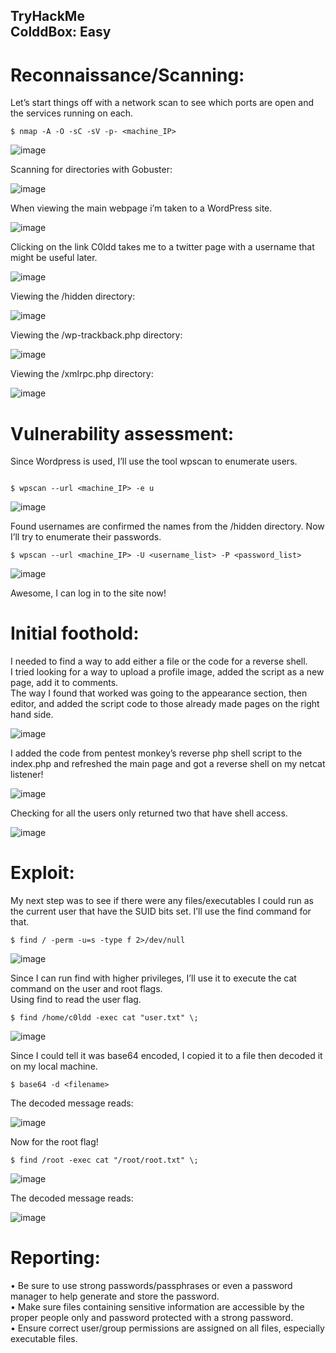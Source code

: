 TryHackMe  <br>
ColddBox: Easy
---

# Reconnaissance/Scanning:
Let’s start things off with a network scan to see which ports are open and the services running on each.
```
$ nmap -A -O -sC -sV -p- <machine_IP>
```
![image](https://github.com/xocybersec/TryHackMe-Walkthroughs/assets/91302698/35d31507-69b3-4de0-a18f-5b1969f5830a)

Scanning for directories with Gobuster:

![image](https://github.com/xocybersec/TryHackMe-Walkthroughs/assets/91302698/f5be63dd-8bc4-4bf5-bf72-64fd7ece3fd4)

When viewing the main webpage i’m taken to a WordPress site.

![image](https://github.com/xocybersec/TryHackMe-Walkthroughs/assets/91302698/fbccc921-4297-4c80-aded-e85df055654a)

Clicking on the link C0ldd takes me to a twitter page with a username that might be useful later.
 
![image](https://github.com/xocybersec/TryHackMe-Walkthroughs/assets/91302698/df221a43-fe5d-4f00-a0b2-41e73b0dcf23)

Viewing the /hidden directory:

![image](https://github.com/xocybersec/TryHackMe-Walkthroughs/assets/91302698/750337d8-0bfa-4a26-9c2c-8d38cc5bc4ad)

Viewing the /wp-trackback.php directory:

 ![image](https://github.com/xocybersec/TryHackMe-Walkthroughs/assets/91302698/f0827e9a-e437-4c32-9157-442490fdc320)

Viewing the /xmlrpc.php directory:

![image](https://github.com/xocybersec/TryHackMe-Walkthroughs/assets/91302698/fc49403a-00cb-4b1d-9fb2-c902e2cdc2d8)
 
# Vulnerability assessment:
Since Wordpress is used, I’ll use the tool wpscan to enumerate users.
```

$ wpscan --url <machine_IP> -e u
```
![image](https://github.com/xocybersec/TryHackMe-Walkthroughs/assets/91302698/b8d53e5e-110f-4eca-a222-d6251fcfb06b)

Found usernames are confirmed the names from the /hidden directory. Now I’ll try to enumerate their passwords.
```
$ wpscan --url <machine_IP> -U <username_list> -P <password_list>
```
![image](https://github.com/xocybersec/TryHackMe-Walkthroughs/assets/91302698/5ca97340-42f2-4d92-b9fa-ba39bb392637)
 
Awesome, I can log in to the site now! <br>

# Initial foothold:
I needed to find a way to add either a file or the code for a reverse shell.  <br>
I tried looking for a way to upload a profile image, added the script as a new page, add it to comments. <br>
The way I found that worked was going to the appearance section, then editor, and added the script code to those already made pages on the right hand side.
 
![image](https://github.com/xocybersec/TryHackMe-Walkthroughs/assets/91302698/f4bfe66b-f957-4a8f-a43f-57c2c0776e1b)

I added the code from pentest monkey’s reverse php shell script to the index.php and refreshed the main page and got a reverse shell on my netcat listener!

![image](https://github.com/xocybersec/TryHackMe-Walkthroughs/assets/91302698/e35296a8-f1be-4cff-9ca5-d70e73f93310)
 
Checking for all the users only returned two that have shell access.

![image](https://github.com/xocybersec/TryHackMe-Walkthroughs/assets/91302698/56dc57b8-5276-4783-990d-ecfc8bae26d1)

# Exploit:
My next step was to see if there were any files/executables I could run as the current user that have the SUID bits set. I’ll use the find command for that.
```
$ find / -perm -u=s -type f 2>/dev/null
```
![image](https://github.com/xocybersec/TryHackMe-Walkthroughs/assets/91302698/ebbea48f-f827-4635-a873-b9c207c73727)
 
Since I can run find with higher privileges, I’ll use it to execute the cat command on the user and root flags. <br>
Using find to read the user flag.
```
$ find /home/c0ldd -exec cat "user.txt" \;

```
![image](https://github.com/xocybersec/TryHackMe-Walkthroughs/assets/91302698/f8fc3512-efcc-4f50-9f68-f9accb4b7cda)

Since I could tell it was base64 encoded, I copied it to a file then decoded it on my local machine.
```
$ base64 -d <filename>
```
The decoded message reads:
 
![image](https://github.com/xocybersec/TryHackMe-Walkthroughs/assets/91302698/a69dabad-f1d1-446d-8767-a4fed8c2164f)

Now for the root flag!
```
$ find /root -exec cat "/root/root.txt" \;
```
![image](https://github.com/xocybersec/TryHackMe-Walkthroughs/assets/91302698/d11a1153-75a6-4a32-bd80-3411ca5ffa65)
 
The decoded message reads:

![image](https://github.com/xocybersec/TryHackMe-Walkthroughs/assets/91302698/a9d0aa42-a4cd-4148-919a-791f4ba9e507)
 
# Reporting:
•	Be sure to use strong passwords/passphrases or even a password manager to help generate and store the password. <br>
•	Make sure files containing sensitive information are accessible by the proper people only and password protected with a strong password. <br>
•	Ensure correct user/group permissions are assigned on all files, especially executable files.
 
